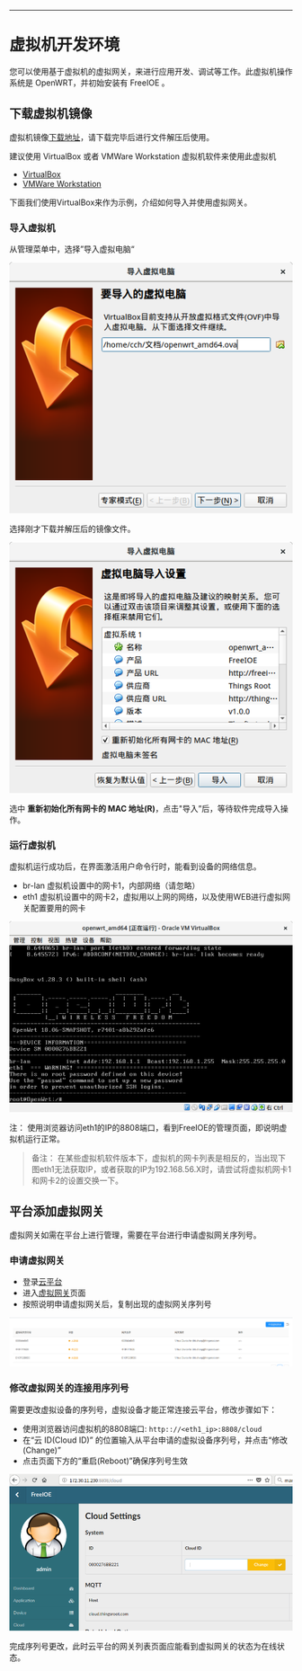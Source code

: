 
---

# 虚拟机开发环境

您可以使用基于虚拟机的虚拟网关，来进行应用开发、调试等工作。此虚拟机操作系统是 OpenWRT，并初始安装有 FreeIOE 。

## 下载虚拟机镜像

虚拟机镜像[下载地址](https://thingscloud.oss-cn-beijing.aliyuncs.com/download/freeioe.zip)，请下载完毕后进行文件解压后使用。

建议使用 VirtualBox 或者 VMWare Workstation 虚拟机软件来使用此虚拟机
  * [VirtualBox](http://virtualbox.org)
  * [VMWare Workstation](https://www.vmware.com)

下面我们使用VirtualBox来作为示例，介绍如何导入并使用虚拟网关。

### 导入虚拟机

从管理菜单中，选择”导入虚拟电脑“

![import_ova_1](assets/import_ova_1.png "导入虚拟机")

选择刚才下载并解压后的镜像文件。

![import_ova_2](assets/import_ova_2.png "导入虚拟机")

选中 **重新初始化所有网卡的 MAC 地址(R)**，点击"导入”后，等待软件完成导入操作。

### 运行虚拟机

虚拟机运行成功后，在界面激活用户命令行时，能看到设备的网络信息。

* br-lan
  虚拟机设置中的网卡1，内部网络（请忽略）
* eth1
  虚拟机设置中的网卡2，虚拟用以上网的网络，以及使用WEB进行虚拟网关配置要用的网卡

![vm_console](assets/vm_console.png "运行虚拟机")

注：
使用浏览器访问eth1的IP的8808端口，看到FreeIOE的管理页面，即说明虚拟机运行正常。

> 备注： 在某些虚拟机软件版本下，虚拟机的网卡列表是相反的，当出现下图eth1无法获取IP，或者获取的IP为192.168.56.X时，请尝试将虚拟机网卡1和网卡2的设置交换一下。

## 平台添加虚拟网关

虚拟网关如需在平台上进行管理，需要在平台进行申请虚拟网关序列号。

### 申请虚拟网关

* 登录[云平台](http://cloud.thingsroot.com)
* 进入[虚拟网关](http://cloud.thingsroot.com/virtualgateways)页面
* 按照说明申请虚拟网关后，复制出现的虚拟网关序列号

![申请虚拟网关](assets/new_virtual_gateway.png)

### 修改虚拟网关的连接用序列号

需要更改虚拟设备的序列号，虚拟设备才能正常连接云平台，修改步骤如下：

* 使用浏览器访问虚拟机的8808端口: ```http:://<eth1_ip>:8808/cloud```
* 在“云 ID(Cloud ID)” 的位置输入从平台申请的虚拟设备序列号，并点击“修改(Change)”
* 点击页面下方的“重启(Reboot)”确保序列号生效

![change_cloud_id](assets/change_cloud_id.png "修改云ID")

完成序列号更改，此时云平台的网关列表页面应能看到虚拟网关的状态为在线状态。
